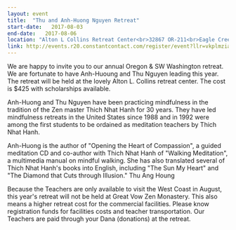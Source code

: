 ```yaml
---
layout: event
title:  "Thu and Anh-Huong Nguyen Retreat"
start-date:   2017-08-03
end-date:   2017-08-06
location: "Alton L Collins Retreat Center<br>32867 OR-211<br>Eagle Creek , OR"
link: http://events.r20.constantcontact.com/register/event?llr=vkplmziab&oeidk=a07ednnw1xpc7ce86ab
---
```


We are happy to invite you to our annual Oregon & SW Washington retreat.  We are fortunate to have Anh-Huoung and Thu Nguyen leading this year.  The retreat will be held at the lovely Alton L. Collins retreat center. The cost is $425 with scholarships available.

Anh-Huong and Thu Nguyen  have been practicing mindfulness in the tradition of the Zen master Thich Nhat Hanh for 30 years. They have led mindfulness retreats in the United States since 1988 and in 1992 were among the first students to be ordained as meditation teachers by Thich Nhat Hanh.

Anh-Huong is the author of "Opening the Heart of Compassion", a guided meditation CD and co-author with Thich Nhat Hanh of "Walking Meditation", a multimedia manual on mindful walking. She has also translated several of Thich Nhat Hanh's books into English, including "The Sun My Heart" and "The Diamond that Cuts through Illusion."
Thu Ang Houng

Because the Teachers are only available to visit the West Coast in August, this year's retreat will not be held at Great Vow Zen Monastery.  This also means a higher retreat cost for the commercial facilities. Please know registration funds for facilities costs and teacher transportation.   Our Teachers are paid through your Dana (donations) at the retreat.

